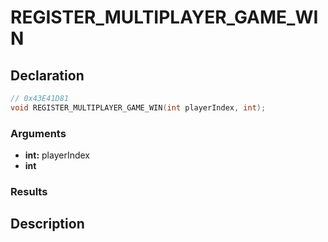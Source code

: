 # REGISTER_MULTIPLAYER_GAME_WIN

## Declaration
```cpp
// 0x43E41D81
void REGISTER_MULTIPLAYER_GAME_WIN(int playerIndex, int);
```

### Arguments
- **int:** playerIndex
- **int**

### Results

## Description
